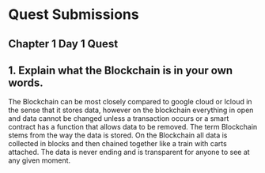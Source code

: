 # Quest Submissions 

## Chapter 1 Day 1 Quest

## 1. Explain what the Blockchain is in your own words. 
 
 The Blockchain can be most closely compared to google cloud or Icloud in the sense that it stores data, however on the blockchain everything in open and data cannot be changed unless a transaction occurs or a smart contract has a function that allows data to be removed. The term Blockchain stems from the way the data is stored. On the Blockchain all data is collected in blocks and then chained together like a train with carts attached. The data is never ending and is transparent for anyone to see at any given moment. 
